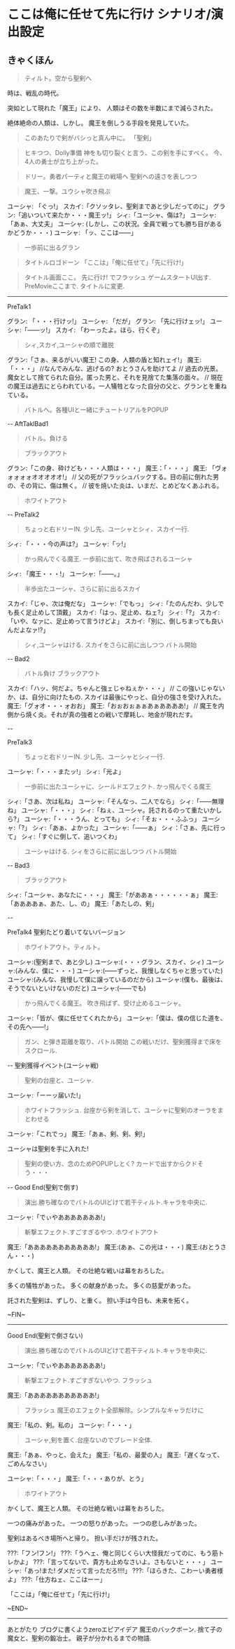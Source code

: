 # ここは俺に任せて先に行け シナリオ/演出設定


## きゃくほん

> ティルト。空から聖剣へ

時は、戦乱の時代。

突如として現れた「魔王」により、
人類はその数を半数にまで減らされた。

絶体絶命の人類は、しかし。
魔王を倒しうる手段を発見していた。

> このあたりで剣がバシっと真ん中に。
「聖剣」

> ヒキつつ、Dolly準備
神をも切り裂くと言う、この剣を手にすべく。
今、4人の勇士が立ち上がった。

> ドリー。勇者パーティと魔王の戦場へ
> 聖剣への遠さを表しつつ

> 魔王、一撃。ユウシャ吹き飛ぶ

ユーシャ: 「ぐっ!」 
スカイ:「クソッタレ、聖剣まであと少しだってのに」
グラン:「追いついて来たか・・・魔王ッ!」
シィ:「ユーシャ、傷は?」
ユーシャ: 「あぁ、大丈夫」
ユーシャ: (しかし、この状況。全員で戦っても勝ち目があるかどうか・・・)
ユーシャ: 「ッ、ここは――」

> 一歩前に出るグラン

> タイトルロゴドーン
「ここは」「俺に任せて」「先に行け!」

> タイトル画面ここ。
> 先に行け! でフラッシュ
> ゲームスタートUI出す.
> PreMovieここまで. タイトルに変更.

---

PreTalk1

グラン: 「・・・行けッ!」
ユーシャ: 「だが」
グラン: 「先に行けェッ!」
ユーシャ:「――ッ!」
スカイ: 「わーったよ。ほら、行くぞ」

> シィ,スカイ,ユーシャの順で離脱

グラン:「さぁ、来るがいい魔王! この身、人類の盾と知れェイ!」
魔王:「・・・」
//なんでみんな、逃げるの? おとうさんを助けてよ
// 過去の光景。魔女として捨てられた自分。匿った男と、それを見捨てた集落の面々。
// 現在の魔王は過去にとらわれている。一人犠牲となった自分の父と、グランとを重ねている。

> バトルへ。各種UIと一緒にチュートリアルをPOPUP

--
AftTaklBad1
> バトル。負ける

> ブラックアウト

グラン:「この身、砕けども・・・人類は・・・」
魔王：「・・・」
魔王: 「ヴォォォォォオオオオオ!」
// 父の死がフラッシュバックする。目の前に倒れた男の、その背に、傷は無く。
// 彼を焼いた炎は、いまだ、とめどなくあふれる。


> ホワイトアウト

--
PreTalk2

> ちょっと右ドリーIN.
> 少し先、ユーシャとシィ、スカイ一行.

シィ: 「・・・今の声は?」
ユーシャ:「ッ!」

> かっ飛んでくる魔王.
> 一歩前に出て、吹き飛ばされるユーシャ

シィ: 「魔王・・・!」
ユーシャ:「――。」

> 半歩出たユーシャ、さらに前に出るスカイ

スカイ:「じゃ、次は俺だな」
ユーシャ:「でもっ」
シィ:「たのんだわ、少しでも長く足止めして頂戴」
スカイ:「はっ、足止め、ねェ?」
シィ:「?」
スカイ:「いや、なァに、足止めって言うけどよ」
スカイ:「別に、倒しちまっても良いんだよなァ!?」

> シィ,ユーシャはける. スカイをさらに前に出しつつ
> バトル開始

--
Bad2

> バトル負け
> ブラックアウト

スカイ:「ハッ、何だよ。ちゃんと強ェじゃねぇか・・・」
// この強いじゃないか、は、自分に向けたもの. スカイは最後にやっと、自分の強さを受け入れた。
魔王:「グォオ・・・ォおお」
魔王:「おぉおぉぁぁあぁああああ!」
// 魔王を内側から焼く炎。それが真の強者との戦いで摩耗し、地金が現れだす。

--

PreTalk3

> ちょっと右ドリーIN.
> 少し先、ユーシャとシィ一行.

ユーシャ:「・・・またッ!」
シィ:「光よ」

> 一歩前に出たユーシャに、シールドエフェクト.
> かっ飛んでくる魔王

シィ:「さあ、次は私ね」
ユーシャ:「そんなっ、二人でなら」
シィ:「――無理ね」
ユーシャ:「・・・」
シィ:「ねぇ、ユーシャ。託されるのって重たいかしら?」
ユーシャ:「・・・うん、とっても」
シィ:「そぉ・・・ふふっ」
ユーシャ:「?」
シィ:「あぁ、よかった」
ユーシャ:「――ぁ」
シィ：「さぁ、先に行って」
シィ:「すぐに倒して、追いつくわ」

> ユーシャはける. シィをさらに前に出しつつ
> バトル開始

--
Bad3

> ブラックアウト

シィ:「ユーシャ、あなたに・・・」
魔王:「がああぁ・・・・・・ぁ」
魔王:「ああああぁ、あた、し、の」
魔王:「あたしの、剣」

--

PreTalk4
聖剣たどり着いてないバージョン

> ホワイトアウト。ティルト。

ユーシャ:(聖剣まで、あと少し)
ユーシャ:(・・・グラン、スカイ、シィ)
ユーシャ:(みんな、僕に・・・)
ユーシャ:(――ずっと、我慢しなくちゃと思っていた)
ユーシャ:(みんな、我慢して僕に譲っているのだから)
ユーシャ:(僕も、最後は、そうでないといけないのだと)
ユーシャ:(――でも)

> かっ飛んでくる魔王。
> 吹き飛ばず、受け止めるユーシャ。

ユーシャ:「皆が、僕に任せてくれたから」
ユーシャ:「僕は、僕の信じた道を、その先へ――!」

> ガン、と弾き距離を取り、バトル開始
> この戦いだけ、聖剣獲得まで床をスクロール.

--
聖剣獲得イベント(ユーシャ戦)

> 聖剣の台座と、ユーシャ.

ユーシャ:「ーーッ届いた!」

> ホワイトフラッシュ.
> 台座から剣を消して、ユーシャに聖剣のオーラをまとわせる

ユーシャ:「これでっ」
魔王:「あぁ、剣、剣、剣!」

ユーシャは聖剣を手に入れた!
> 聖剣の使い方、念のためPOPUPしとく? カードで出すからクドそう・・・

--
Good End(聖剣で倒す)

> 演出.勝ち確なのでバトルのUIどけて若干ティルト.キャラを中央に.

ユーシャ:「でぃやあああああああ!」

> 斬撃エフェクト.すごすぎるやつ.
> ホワイトアウト

魔王:「あああああああああああ!」
魔王:(あぁ、この光は・・・)
魔王:(おとうさん・・・)


かくして、魔王と人類。
その壮絶な戦いは幕をおろした。

多くの犠牲があった。
多くの献身があった。
多くの慈愛があった。

託された聖剣は、ずしり、と重く。
担い手は今日も、未来を拓く。

~FIN~

---
Good End(聖剣で倒さない)

> 演出.勝ち確なのでバトルのUIどけて若干ティルト.キャラを中央に.

ユーシャ:「でぃやあああああああ!」

> 斬撃エフェクト.すごすぎないやつ.
> フラッシュ

魔王:「あああああああああああ!」

> フラッシュ
> 魔王のエフェクト全部解除。シンプルなキャラだけに

魔王:「私の、剣。私の」
ユーシャ:「・・・」

> ユーシャ,剣を置く.台座ないのでブレード全体.

魔王:「あぁ、やっと、会えた」
魔王:「私の、最愛の人」
魔王:「遅くなって、ごめんなさい」

ユーシャ:「・・・」
魔王:「・・・ありが、とう」

> ホワイトアウト

かくして、魔王と人類。
その壮絶な戦いは幕をおろした。

一つの痛みがあった。
一つの怒りがあった。
一つの悲しみがあった。

聖剣はあるべき場所へと帰り。
担い手だけが残された。

???:「フン!フン!」
???:「うへェ、俺と同じくらい大怪我だってのに、もう筋トレかよ」
???:「言ってないで、貴方も止めなさいよ。さもないと・・・」
ユーシャ:「あっ!また! ダメだって言っただろ!!!!」
???:「ほらきた、こわーい勇者様よ」
???:「仕方ねェ、ここはーー」

「ここは」「俺に任せて」「先に行け!」

~END~

---

あとがたり
ブログに書くようzeroエピアイデア
魔王のバックボーン.
捨て子の魔女と、聖剣の鍛冶士。
親子が分かれるまでの物語.

